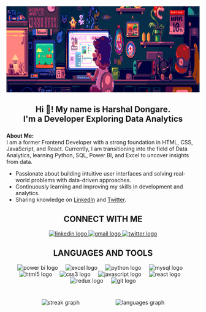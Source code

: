 <div align="center">
  <img height="225" src="./Banner-Image/ezgif.com-crop.gif"  />
</div>

###

<h2 align="center">Hi 👋! My name is Harshal Dongare.<br>I'm a Developer Exploring Data Analytics</h2>

###

<p align="left"><b>About Me:</b><br>
I am a former Frontend Developer with a strong foundation in HTML, CSS, JavaScript, and React.  
Currently, I am transitioning into the field of Data Analytics, learning Python, SQL, Power BI, and Excel to uncover insights from data.
</p>
<ul>
  <li>Passionate about building intuitive user interfaces and solving real-world problems with data-driven approaches.</li>
  <li>Continuously learning and improving my skills in development and analytics.</li>
  <li>Sharing knowledge on <a href="https://www.linkedin.com/in/harshal-dongare/">LinkedIn</a> and <a href="https://twitter.com/heyyHarshal">Twitter</a>.</li>
</ul>

###

<h2 align="center">CONNECT WITH ME</h2>

<div align="center">
  <a href="https://www.linkedin.com/in/harshal-dongare/" target="_blank">
    <img src="https://raw.githubusercontent.com/maurodesouza/profile-readme-generator/master/src/assets/icons/social/linkedin/default.svg" width="92" height="42" alt="linkedin logo"  />
  </a>
  <a href="mailto:harshaldongare.corp@gmail.com" target="_blank">
    <img src="https://raw.githubusercontent.com/maurodesouza/profile-readme-generator/master/src/assets/icons/social/gmail/default.svg" width="92" height="42" alt="gmail logo"  />
  </a>
  <a href="https://twitter.com/heyyHarshal" target="_blank">
    <img src="https://raw.githubusercontent.com/maurodesouza/profile-readme-generator/master/src/assets/icons/social/twitter/default.svg" width="92" height="42" alt="twitter logo"  />
  </a>
</div>

###

<h2 align="center">LANGUAGES AND TOOLS</h2>

<div align="center">
  <!-- Data Analytics Tools -->
  <img src="https://img.icons8.com/?size=256&id=117561&format=png" height="42" alt="power bi logo" />
  <img width="12" />
  <img src="https://img.icons8.com/?size=256&id=3sGOUDo9nJ4k&format=png" height="42" alt="excel logo" />
  <img width="12" />
  <img src="https://cdn.jsdelivr.net/gh/devicons/devicon/icons/python/python-original.svg" height="42" alt="python logo"  />
  <img width="12" />
  <img src="https://cdn.jsdelivr.net/gh/devicons/devicon/icons/mysql/mysql-original.svg" height="42" alt="mysql logo"  />
  
  <!-- Development Tools -->
  <img width="12" />
  <img src="https://cdn.jsdelivr.net/gh/devicons/devicon/icons/html5/html5-original.svg" height="42" alt="html5 logo"  />
  <img width="12" />
  <img src="https://cdn.jsdelivr.net/gh/devicons/devicon/icons/css3/css3-original.svg" height="42" alt="css3 logo"  />
  <img width="12" />
  <img src="https://cdn.jsdelivr.net/gh/devicons/devicon/icons/javascript/javascript-original.svg" height="42" alt="javascript logo"  />
  <img width="12" />
  <img src="https://cdn.jsdelivr.net/gh/devicons/devicon/icons/react/react-original.svg" height="42" alt="react logo"  />
  <img width="12" />
  <img src="https://cdn.jsdelivr.net/gh/devicons/devicon/icons/redux/redux-original.svg" height="42" alt="redux logo"  />
  <img width="12" />
  <img src="https://cdn.jsdelivr.net/gh/devicons/devicon/icons/git/git-original.svg" height="42" alt="git logo"  />
</div>

###

<br clear="both">

<div align="center">
  <img src="https://streak-stats.demolab.com?user=Harshal-Dongare&locale=en&mode=daily&theme=dracula&hide_border=true&border_radius=53" height="150" alt="streak graph"  />
  &nbsp;&nbsp;&nbsp;&nbsp;&nbsp;&nbsp;&nbsp;&nbsp;&nbsp;&nbsp;&nbsp;&nbsp;&nbsp;&nbsp;&nbsp;&nbsp;&nbsp;&nbsp;&nbsp;&nbsp;&nbsp;&nbsp;
  <img src="https://github-readme-stats.vercel.app/api/top-langs?username=Harshal-Dongare&locale=en&hide_title=false&layout=compact&card_width=320&langs_count=6&theme=dracula&hide_border=true" height="153" alt="languages graph"  />
</div>
